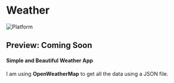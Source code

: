 # Weather

![Platform](https://img.shields.io/badge/Platform-Android-brightgreen.svg?color=00ADB5&style=flat)

## Preview: Coming Soon

#### Simple and Beautiful Weather App

I am using **OpenWeatherMap** to get all the data using a JSON file.

<!-- ### Usage :

> #### API Key
>
> Create an OpenWeatherMap.org account. Obtain from this website: [https://openweathermap.org/api/one-call-3](https://openweathermap.org/api/one-call-3) This site will give you all the information you need on changing parameters as well.
> #### Input API Key into Application
>
> Click the settings-cog and input your API key into the preferences. Ex: "81a26c8f0de407b94623e9f43e825679"

### The One Call API 3.0 contains 4 endpoints and provides access to various data:

> Current weather and forecasts:
>
> - Minute forecast for 1 hour
> - Hourly forecast for 48 hours
> - Daily forecast for 8 days
> - Government weather alerts
> - Weather data for any timestamp for 46+ years historical archive and 4 days ahead forecast
> - Daily aggregation of weather data for 46+ years archive and 1.5 years ahead forecast
> - Weather overview with a human-readable weather summary for today and tomorrow's forecast, utilizing OpenWeather AI technologies

## Contributing

Please fork this repository and contribute back. Any contributions, large or small, major or minor features, bug fixes, are welcomed and appreciated but will be thoroughly reviewed. -->
